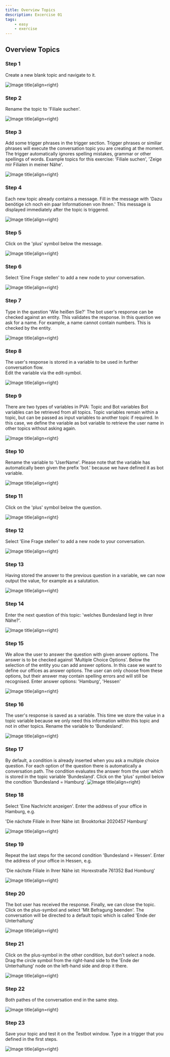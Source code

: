 ```yaml
---
title: Overview Topics
description: Excercise 01
tags: 
    - easy
    - exercise
---
```



## Overview Topics  

### Step 1
Create a new blank topic and navigate to it.

![Image title](screenshots/Clipboard10.jpg){align=right}  

### Step 2
Rename the topic to 'Filiale suchen'.


![Image title](screenshots/Clipboard13.jpg){align=right}  

### Step 3

Add some trigger phrases in the trigger section. Trigger phrases or similiar phrases will execute the conversation topic you are creating at the moment. The trigger automatically ignores spelling mistakes, grammar or other spellings of words.
Example topics for this exercise: 'Filiale suchen', 'Zeige mir Filialen in meiner Nähe'.

![Image title](screenshots/Clipboard17.jpg){align=right}  

### Step 4
Each new topic already contains a message. Fill in the message with 'Dazu benötige ich noch ein paar Informationen von Ihnen.'
This message is displayed immediately after the topic is triggered.

![Image title](screenshots/Clipboard19.jpg){align=right}  

### Step 5
Click on the 'plus' symbol below the message.

![Image title](screenshots/Clipboard20.jpg){align=right}  

### Step 6
Select 'Eine Frage stellen' to add a new node to your conversation.

![Image title](screenshots/Clipboard21.jpg){align=right}  

### Step 7
Type in the question 'Wie heißen Sie?'
The bot user's response can be checked against an entity. This validates the response. In this question we ask for a name. For example, a name cannot contain numbers. This is checked by the entity.


![Image title](screenshots/Clipboard23.jpg){align=right}  

### Step 8
The user's response is stored in a variable to be used in further conversation flow.  
Edit the variable via the edit-symbol.

![Image title](screenshots/Clipboard25.jpg){align=right}  

### Step 9
There are two types of variables in PVA: Topic and Bot variables
Bot variables can be retrieved from all topics. Topic variables remain within a topic, but can be passed as input variables to another topic if required.
In this case, we define the variable as bot variable to retrieve the user name in other topics without asking again.

![Image title](screenshots/Clipboard26.jpg){align=right}  

### Step 10
Rename the variable to 'UserName'.
Please note that the variable has automatically been given the prefix 'bot.' because we have defined it as bot variable.

![Image title](screenshots/Clipboard27.jpg){align=right}  

### Step 11
Click on the 'plus' symbol below the question.

![Image title](screenshots/Clipboard28.jpg){align=right}  

### Step 12
Select 'Eine Frage stellen' to add a new node to your conversation.

![Image title](screenshots/Clipboard29.jpg){align=right}  

### Step 13
Having stored the answer to the previous question in a variable, we can now output the value, for example as a salutation.

![Image title](screenshots/Clipboard30.jpg){align=right}  

### Step 14
Enter the next question of this topic: 'welches Bundesland liegt in Ihrer Nähe?'.

![Image title](screenshots/Clipboard31.jpg){align=right}  

### Step 15
We allow the user to answer the question with given answer options. The answer is to be checked against 'Multiple Choice Options'.
Below the selection of the entity you can add answer options. In this case we want to define our offices as answer options.
The user can only choose from these options, but their answer may contain spelling errors and will still be recognised.
Enter answer options: 'Hamburg', 'Hessen'


![Image title](screenshots/Clipboard33.jpg){align=right}  

### Step 16
The user's response is saved as a variable. This time we store the value in a topic variable because we only need this information within this topic and not in other topics.
Rename the variable to 'Bundesland'.

![Image title](screenshots/Clipboard34.jpg){align=right}  

### Step 17
By default, a condition is already inserted when you ask a multiple choice question. For each option of the question there is automatically a conversation path.
The condition evaluates the answer from the user which is stored in the topic variable 'Bundesland'.
Click on the 'plus' symbol below the condtion 'Bundesland = Hamburg'.
![Image title](screenshots/Clipboard35.jpg){align=right}  

### Step 18
Select 'Eine Nachricht anzeigen'.
Enter the address of your office in Hamburg, e.g.

'Die nächste Filiale in Ihrer Nähe ist:
Brooktorkai 2020457 Hamburg'

![Image title](screenshots/Clipboard36.jpg){align=right}  

### Step 19
Repeat the last steps for the second condition 'Bundesland = Hessen'.
Enter the address of your office in Hessen, e.g.

'Die nächste Filiale in Ihrer Nähe ist:
Horexstraße 761352 Bad Homburg'

![Image title](screenshots/Clipboard37.jpg){align=right} 

### Step 20
The bot user has received the response. Finally, we can close the topic.
Click on the plus-symbol and select 'Mit Befragung beenden'.
The conversation will be directed to a default topic which is called 'Ende der Unterhaltung'

![Image title](screenshots/Clipboard38.jpg){align=right} 

### Step 21
Click on the plus-symbol in the other condition, but don't select a node. Drag the circle symbol from the right-hand side to the 'Ende der Unterhaltung' node on the left-hand side and drop it there.

![Image title](screenshots/Clipboard39.jpg){align=right}  

### Step 22
Both pathes of the conversation end in the same step.

![Image title](screenshots/Clipboard40.jpg){align=right}  

### Step 23
Save your topic and test it on the Testbot window. Type in a trigger that you defined in the first steps.

![Image title](screenshots/Clipboard43.jpg){align=right}  

